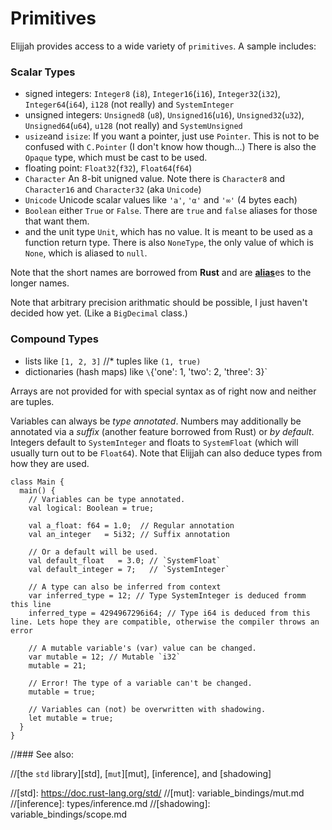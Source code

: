 # Primitives

Elijjah provides access to a wide variety of `primitives`. A sample includes:


### Scalar Types

* signed integers: `Integer8` (`i8`), `Integer16`(`i16`), `Integer32`(`i32`), `Integer64`(`i64`), `i128` (not really) and `SystemInteger`
* unsigned integers: `Unsigned8` (`u8`), `Unsigned16`(`u16`), `Unsigned32`(`u32`), `Unsigned64`(`u64`), `u128` (not really) and `SystemUnsigned`
* `usize`and `isize`: If you want a pointer, just use `Pointer`. This is not to be confused with `C.Pointer` (I don't know how though...)  There is also the `Opaque` type, which must be cast to be used.
* floating point: `Float32`(`f32`), `Float64`(`f64`)
* `Character` An 8-bit unigned value. Note there is `Character8` and `Character16` and `Character32` (aka `Unicode`)
* `Unicode` Unicode scalar values like `'a'`, `'α'` and `'∞'` (4 bytes each)
* `Boolean` either `True` or `False`. There are `true` and `false` aliases for those that want them.
* and the unit type `Unit`, which has no value. It is meant to be used as a function return type. There is also `NoneType`, the only value of which is `None`, which is aliased to `null`.

Note that the short names are borrowed from **Rust** and are [**alias**](alias.md)es to the longer names.

Note that arbitrary precision arithmatic should be possible, I just haven't decided how yet. (Like a `BigDecimal` class.)


### Compound Types

* lists like `[1, 2, 3]`
//* tuples like `(1, true)`
* dictionaries (hash maps) like `\`{'one': 1, 'two': 2, 'three': 3}`

Arrays are not provided for with special syntax as of right now and neither are tuples.

Variables can always be *type annotated*. Numbers may additionally be
annotated via a *suffix* (another feature borrowed from Rust) or *by default*. Integers default to `SystemInteger` and
floats to `SystemFloat` (which will usually turn out to be `Float64`). Note that Elijjah can also deduce types from how they are used.

```java,editable,ignore,mdbook-runnable
class Main {
  main() {
    // Variables can be type annotated.
    val logical: Boolean = true;

    val a_float: f64 = 1.0;  // Regular annotation
    val an_integer   = 5i32; // Suffix annotation

    // Or a default will be used.
    val default_float   = 3.0; // `SystemFloat`
    val default_integer = 7;   // `SystemInteger`
    
    // A type can also be inferred from context 
    var inferred_type = 12; // Type SystemInteger is deduced fromm this line
    inferred_type = 4294967296i64; // Type i64 is deduced from this line. Lets hope they are compatible, otherwise the compiler throws an error
    
    // A mutable variable's (var) value can be changed.
    var mutable = 12; // Mutable `i32`
    mutable = 21;
    
    // Error! The type of a variable can't be changed.
    mutable = true;
    
    // Variables can (not) be overwritten with shadowing.
    let mutable = true;
  }
}
```

//### See also:

//[the `std` library][std], [`mut`][mut], [inference], and [shadowing]

//[std]: https://doc.rust-lang.org/std/
//[mut]: variable_bindings/mut.md
//[inference]: types/inference.md
//[shadowing]: variable_bindings/scope.md

